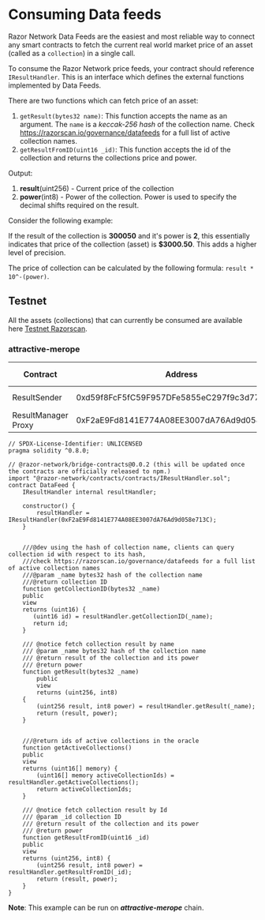 # Consuming Data feeds

Razor Network Data Feeds are the easiest and most reliable way to connect any smart contracts to fetch the current real world market price of an asset (called as a `collection`) in a single call.

To consume the Razor Network price feeds, your contract should reference `IResultHandler`. This is an interface which defines the external functions implemented by Data Feeds.

There are two functions which can fetch price of an asset:

1. `getResult(bytes32 name)`: This function accepts the name as an argument. The `name` is a _keccak-256 hash_ of the collection name. Check https://razorscan.io/governance/datafeeds for a full list of active collection names.
2. `getResultFromID(uint16 _id)`: This function accepts the id of the collection and returns the collections price and power. 

Output:

1. **result**(uint256) - Current price of the collection
2. **power**(int8) - Power of the collection. Power is used to specify the decimal shifts required on the result.

Consider the following example:

If the result of the collection is **300050** and it's power is **2**, this essentially indicates that price of the collection (asset) is **$3000.50**. This adds a higher level of precision.

The price of collection can be calculated by the following formula: `result * 10^-(power)`.


## Testnet 
All the assets (collections) that can currently be consumed are available here [Testnet Razorscan](https://staging.razorscan.io/governance/datafeeds).

### attractive-merope

| Contract              | Address                                    | Chain Name        |
| --------------------- | ------------------------------------------ | ----------------- |
| ResultSender           | 0xd59f8FcF5fC59F957DFe5855eC297f9c3d77ED99 | whispering-turais |
| ResultManager Proxy          | 0xF2aE9Fd8141E774A08EE3007dA76Ad9d058e713C | attractive-merope |


```solidity
// SPDX-License-Identifier: UNLICENSED
pragma solidity ^0.8.0;

// @razor-network/bridge-contracts@0.0.2 (this will be updated once the contracts are officially released to npm.)
import "@razor-network/contracts/contracts/IResultHandler.sol";
contract DataFeed {
    IResultHandler internal resultHandler;

    constructor() {
        resultHandler = IResultHandler(0xF2aE9Fd8141E774A08EE3007dA76Ad9d058e713C);
    }


    ///@dev using the hash of collection name, clients can query collection id with respect to its hash, 
    ///check https://razorscan.io/governance/datafeeds for a full list of active collection names
    ///@param _name bytes32 hash of the collection name
    ///@return collection ID
    function getCollectionID(bytes32 _name) 
    public 
    view 
    returns (uint16) {
       (uint16 id) = resultHandler.getCollectionID(_name);
       return id;
    }

    /// @notice fetch collection result by name
    /// @param _name bytes32 hash of the collection name
    /// @return result of the collection and its power
    /// @return power
    function getResult(bytes32 _name)
        public
        view
        returns (uint256, int8)
    {
        (uint256 result, int8 power) = resultHandler.getResult(_name);
        return (result, power);
    }


    ///@return ids of active collections in the oracle
    function getActiveCollections() 
    public
    view 
    returns (uint16[] memory) {
        (uint16[] memory activeCollectionIds) = resultHandler.getActiveCollections();
        return activeCollectionIds;
    }

    /// @notice fetch collection result by Id
    /// @param _id collection ID
    /// @return result of the collection and its power
    /// @return power
    function getResultFromID(uint16 _id) 
    public 
    view 
    returns (uint256, int8) {
        (uint256 result, int8 power) = resultHandler.getResultFromID(_id);
        return (result, power);
    }
}

```

**Note**: This example can be run on **_attractive-merope_** chain.

<!-- ### rinkeby

| Contract              | Address                                    | Chain Name        |
| --------------------- | ------------------------------------------ | ----------------- |
| ResultSender           | 0x48F3E84e6Ffaf3f55D44D141144a424a424dB83c | whispering-turais |
| ResultHandler Proxy          | 0xc0Db5ff39A1a5dA7F3dE0eBc7BC838B79A259A75 | rinkeby |


```solidity
// SPDX-License-Identifier: UNLICENSED
pragma solidity ^0.8.0;

// @razor-network/contracts@1.0.2 (this will be updated once the contracts are released to npm.)
import "@razor-network/contracts/contracts/IResultHandler.sol";
contract DataFeed {
    IResultHandler internal resultHandler;

    constructor() {
        resultHandler = IResultHandler(0xc0Db5ff39A1a5dA7F3dE0eBc7BC838B79A259A75);
    }


    ///@dev using the hash of collection name, clients can query collection id with respect to its hash, 
    ///check https://razorscan.io/governance/datafeeds for a full list of active collection names
    ///@param _name bytes32 hash of the collection name
    ///@return collection ID
    function getCollectionID(bytes32 _name) 
    public 
    view 
    returns (uint16) {
       (uint16 id) = resultHandler.getCollectionID(_name);
       return id;
    }

    /// @notice fetch collection result by name
    /// @param _name bytes32 hash of the collection name
    /// @return result of the collection
    /// @return power
    function getResult(bytes32 _name)
        public
        view
        returns (uint256, int8)
    {
        (uint256 result, int8 power) = resultHandler.getResult(_name);
        return (result, power);
    }


    ///@return ids of active collections in the oracle
    function getActiveCollections() 
    public
    view 
    returns (uint16[] memory) {
        (uint16[] memory activeCollectionIds) = resultHandler.getActiveCollections();
        return activeCollectionIds;
    }

    /// @notice fetch collection result by Id
    /// @param _id collection ID
    /// @return result of the collection
    /// @return power
    function getResultFromID(uint16 _id) 
    public 
    view 
    returns (uint256, int8) {
        (uint256 result, int8 power) = resultHandler.getResultFromID(_id);
        return (result, power);
    }
}

```

**Note**: This example can be run on **_rinkeby_** chain. -->


<!-- ## Mainnet 

All the assets (collections) that can currently be consumed are available here [Razorscan](https://razorscan.io/asset/ethCollectionMedian).

```solidity
// SPDX-License-Identifier: UNLICENSED
pragma solidity ^0.8.0;

// @razor-network/contracts@1.0.2
import "@razor-network/contracts/contracts/IDelegator.sol";

contract DataFeed {
    IDelegator internal delegator;

    // Network: Razor Schain (turbulent-unique-scheat)
    // Delegator address: 0xC74745eA5a3fac1864FAcd8f48d72C21A4ab883D
    constructor() {
        delegator = IDelegator(0xC74745eA5a3fac1864FAcd8f48d72C21A4ab883D);
    }

    /// @notice fetch collection result by name
    /// @param _name bytes32 hash of the collection name
    /// @return result of the collection
    /// @return power
    function getResult(bytes32 _name)
        public
        view
        returns (uint256, int8)
    {
        (uint256 result, int8 power) = delegator.getResult(_name);
        return (result, power);
    }

    /// @notice fetch collection result by Id
    /// @param _id collection ID
    /// @return result of the collection
    /// @return power
    function getResultFromID(uint16 _id) public view returns (uint256, int8) {
        (uint256 result, int8 power) = delegator.getResultFromID(_id);
        return (result, power);
    }
}

```

**Note**: This example can be run on **_Razor Mainnet Schain_**. -->